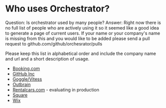 
# Who uses Orchestrator?

Question: Is orchestrator used by many people?
Answer:  Right now there is no full list of people
who are actively using it so it seemed like a good idea to generate a page
of current users. If your name or your company's name is missing from this and
you would like to be added please send a pull request to github.com/github/orchesrator/pulls

Please keep this list in alphabetical order and include the company name and url and
a short description of usage.

* [Booking.com](http://www.booking.com)
* [GitHub Inc](http://www.github.com)
* [Goggle/Vitess](http://vitess.io)
* [Outbrain](http://www.outbrain.com)
* [Rentalcars.com](http://www.rentalcars.com) - evaluating in production
* [Square](http://squareup.com)
* [Wix](http://www.wix.com)
